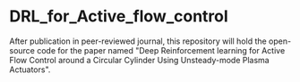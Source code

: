 # DRL_for_Active_flow_control
After publication in peer-reviewed journal, this repository will hold the open-source code for the paper named "Deep Reinforcement learning for Active Flow Control around a Circular Cylinder Using Unsteady-mode Plasma Actuators".
